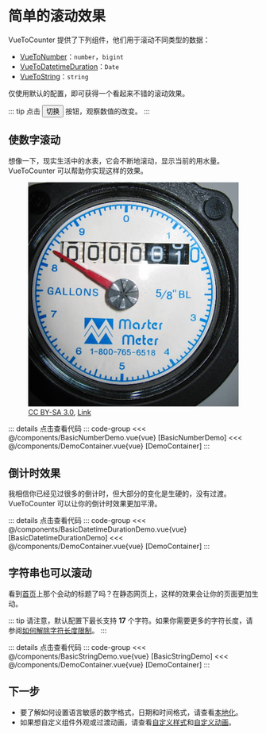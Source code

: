 <script setup>
import DemoContainer from "../../../components/DemoContainer.vue";
import BasicStringDemo from "../../../components/BasicStringDemo.vue";
import BasicNumberDemo from "../../../components/BasicNumberDemo.vue";
import BasicDatetimeDurationDemo from "../../../components/BasicDatetimeDurationDemo.vue";
</script>

# 简单的滚动效果

VueToCounter 提供了下列组件，他们用于滚动不同类型的数据：

- [VueToNumber](#使数字滚动)：`number`，`bigint`
- [VueToDatetimeDuration](#倒计时效果)：`Date`
- [VueToString](#字符串也可以滚动)：`string`

仅使用默认的配置，即可获得一个看起来不错的滚动效果。

::: tip
点击 <button class="border border-solid p-2">切换</button> 按钮，观察数值的改变。
:::

## 使数字滚动

想像一下，现实生活中的水表，它会不断地滚动，显示当前的用水量。VueToCounter 可以帮助你实现这样的效果。

<figure>
  <img class=" m-auto w-32" src="../../../assets/Water_meter_register.jpg" alt="水表" />
  <figcaption class="text-xs italic"><a href="http://creativecommons.org/licenses/by-sa/3.0/" title="Creative Commons Attribution-Share Alike 3.0">CC BY-SA 3.0</a>, <a href="https://commons.wikimedia.org/w/index.php?curid=107725262">Link</a></figcaption>
</figure>

<DemoContainer><BasicNumberDemo /></DemoContainer>
::: details 点击查看代码
::: code-group
<<< @/components/BasicNumberDemo.vue{vue} [BasicNumberDemo]
<<< @/components/DemoContainer.vue{vue} [DemoContainer]
:::

## 倒计时效果

我相信你已经见过很多的倒计时，但大部分的变化是生硬的，没有过渡。VueToCounter 可以让你的倒计时效果更加平滑。

<DemoContainer><BasicDatetimeDurationDemo /></DemoContainer>
::: details 点击查看代码
::: code-group
<<< @/components/BasicDatetimeDurationDemo.vue{vue} [BasicDatetimeDurationDemo]
<<< @/components/DemoContainer.vue{vue} [DemoContainer]
:::

## 字符串也可以滚动

看到[首页](/)上那个会动的标题了吗？在静态网页上，这样的效果会让你的页面更加生动。

::: tip
请注意，默认配置下最长支持 **17** 个字符。如果你需要更多的字符长度，请参阅[如何解除字符长度限制](../optional-dependencies#如何解除字符长度限制)。
:::

<DemoContainer><BasicStringDemo /></DemoContainer>
::: details 点击查看代码
::: code-group
<<< @/components/BasicStringDemo.vue{vue} [BasicStringDemo]
<<< @/components/DemoContainer.vue{vue} [DemoContainer]
:::

## 下一步

- 要了解如何设置语言敏感的数字格式，日期和时间格式，请查看[本地化](locale-usage.md)。
- 如果想自定义组件外观或过渡动画，请查看[自定义样式](styled-usage.md)和[自定义动画](animated-usage.md)。
